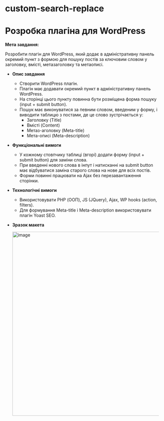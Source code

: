 # custom-search-replace

# **Розробка плагіна для WordPress**

**Мета завдання:**

Розробити плагін для WordPress, який додає в адміністративну панель окремий пункт з формою для пошуку постів за ключовим словом у заголовку, вмісті, метазаголовку та метаописі.

- **Опис завдання**
    - Створити WordPress плагін.
    - Плагін має додавати окремий пункт в адміністративну панель WordPress.
    - На сторінці цього пункту повинна бути розміщена форма пошуку (input + submit button).
    - Пошук має виконуватися за певним словом, введеним у форму, і виводити таблицю з постами, де це слово зустрічається у:
        - Заголовку (Title)
        - Вмісті (Content)
        - Метаз-аголовку (Meta-title)
        - Мета-описі (Meta-description)
- **Функціональні вимоги**
    - У кожному стовпчику таблиці (вгорі) додати форму (input + submit button) для заміни слова.
    - При введенні нового слова в інпут і натисканні на submit button має відбуватися заміна старого слова на нове для всіх постів.
    - Форми повинні працювати на Ajax без перезавантаження сторінки.
- **Технологічні вимоги**
    - Використовувати PHP (ООП), JS (JQuery), Ajax, WP hooks (action, filters).
    - Для формування Meta-title і Meta-description використовувати плагін Yoast SEO.
 - **Зразок макета**

   <img width="600" style="display: block;" alt="image" src="https://github.com/posandre/custom-search-replace/assets/45790427/5fef2376-986b-49c2-84ce-4703922b013f">
